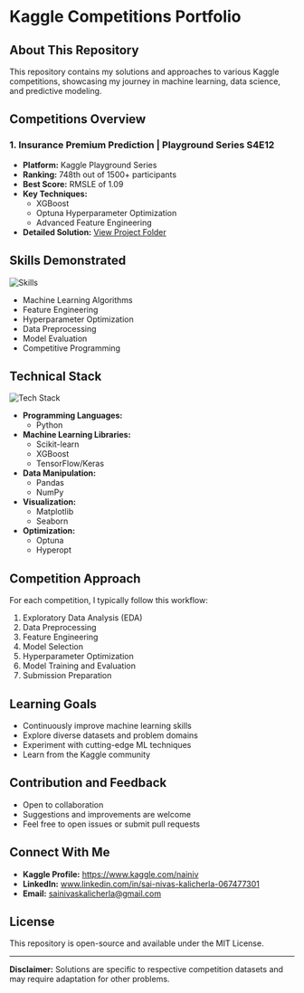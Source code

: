 # Kaggle Competitions Portfolio

## About This Repository
This repository contains my solutions and approaches to various Kaggle competitions, showcasing my journey in machine learning, data science, and predictive modeling.

## Competitions Overview

### 1. Insurance Premium Prediction | Playground Series S4E12
- **Platform:** Kaggle Playground Series
- **Ranking:** 748th out of 1500+ participants
- **Best Score:** RMSLE of 1.09
- **Key Techniques:** 
  - XGBoost
  - Optuna Hyperparameter Optimization
  - Advanced Feature Engineering
- **Detailed Solution:** [View Project Folder](playground-series-s4e12-insurance-premium/)

## Skills Demonstrated
![Skills](https://img.shields.io/badge/Skills-Machine%20Learning%20%7C%20Data%20Science%20%7C%20Predictive%20Modeling-blue)

- Machine Learning Algorithms
- Feature Engineering
- Hyperparameter Optimization
- Data Preprocessing
- Model Evaluation
- Competitive Programming

## Technical Stack
![Tech Stack](https://img.shields.io/badge/Tech%20Stack-Python%20%7C%20Pandas%20%7C%20NumPy%20%7C%20Scikit--learn%20%7C%20XGBoost%20%7C%20TensorFlow-green)

- **Programming Languages:** 
  - Python
- **Machine Learning Libraries:**
  - Scikit-learn
  - XGBoost
  - TensorFlow/Keras
- **Data Manipulation:**
  - Pandas
  - NumPy
- **Visualization:**
  - Matplotlib
  - Seaborn
- **Optimization:**
  - Optuna
  - Hyperopt

## Competition Approach
For each competition, I typically follow this workflow:
1. Exploratory Data Analysis (EDA)
2. Data Preprocessing
3. Feature Engineering
4. Model Selection
5. Hyperparameter Optimization
6. Model Training and Evaluation
7. Submission Preparation

## Learning Goals
- Continuously improve machine learning skills
- Explore diverse datasets and problem domains
- Experiment with cutting-edge ML techniques
- Learn from the Kaggle community

## Contribution and Feedback
- Open to collaboration
- Suggestions and improvements are welcome
- Feel free to open issues or submit pull requests

## Connect With Me
- **Kaggle Profile:** https://www.kaggle.com/nainiv
- **LinkedIn:** www.linkedin.com/in/sai-nivas-kalicherla-067477301
- **Email:** sainivaskalicherla@gmail.com

## License
This repository is open-source and available under the MIT License.

---

**Disclaimer:** Solutions are specific to respective competition datasets and may require adaptation for other problems.
